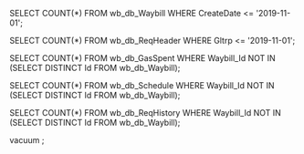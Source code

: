 
SELECT COUNT(*) FROM wb_db_Waybill
WHERE CreateDate <= '2019-11-01';

SELECT COUNT(*) FROM wb_db_ReqHeader
WHERE Gltrp <= '2019-11-01';

SELECT COUNT(*) FROM wb_db_GasSpent
WHERE Waybill_Id NOT IN (SELECT DISTINCT Id FROM wb_db_Waybill);

SELECT COUNT(*) FROM wb_db_Schedule
WHERE Waybill_Id NOT IN (SELECT DISTINCT Id FROM wb_db_Waybill);

SELECT COUNT(*) FROM wb_db_ReqHistory
WHERE Waybill_Id NOT IN (SELECT DISTINCT Id FROM wb_db_Waybill);

vacuum ;
